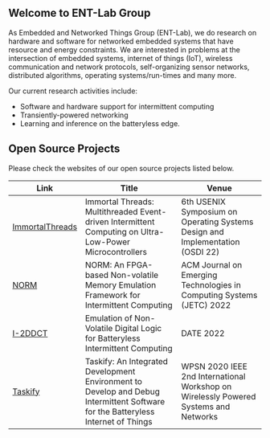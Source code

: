 ## Welcome to ENT-Lab Group

As Embedded and Networked Things Group (ENT-Lab), we do research on hardware and software for networked embedded systems that have resource and energy constraints. We are interested in problems at the intersection of embedded systems, internet of things (IoT), wireless communication and network protocols, self-organizing sensor networks, distributed algorithms, operating systems/run-times and many more.

Our current research activities include:
- Software and hardware support for intermittent computing
- Transiently-powered networking
- Learning and inference on the batteryless edge.

## Open Source Projects

Please check the websites of our open source projects listed below.

| **Link** | **Title** | **Venue** |
|----------|-----------|-----------|
| [ImmortalThreads](https://tinysystems.github.io/ImmortalThreads/) | Immortal Threads: Multithreaded Event-driven Intermittent Computing on Ultra-Low-Power Microcontrollers | 6th USENIX Symposium on Operating Systems Design and Implementation (OSDI 22) |
| [NORM](https://github.com/simoneruffini/NORM) | NORM: An FPGA-based Non-volatile Memory Emulation Framework for Intermittent Computing | ACM Journal on Emerging Technologies in Computing Systems (JETC) 2022 |
| [I-2DDCT](https://github.com/simoneruffini/i-2DDCT) | Emulation of Non-Volatile Digital Logic for Batteryless Intermittent Computing | DATE 2022 |
| [Taskify](https://github.com/tinysystems/Taskify) | Taskify: An Integrated Development Environment to Develop and Debug Intermittent Software for the Batteryless Internet of Things | WPSN 2020 IEEE 2nd International Workshop on Wirelessly Powered Systems and Networks |

